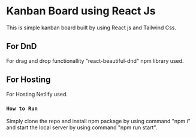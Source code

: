 # Kanban Board using React Js

This is simple kanban board built by using React js and Tailwind Css.

## For DnD

For drag and drop functionallity "react-beautiful-dnd" npm library used.

## For Hosting

For Hosting Netlify used.

### `How to Run`

Simply clone the repo and install npm package by using command "npm i" and start the local server by using command "npm run start".
